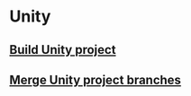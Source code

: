 # Unity

## [Build Unity project](build-unity-project.md)
## [Merge Unity project branches](merge-unity-branches.md)
